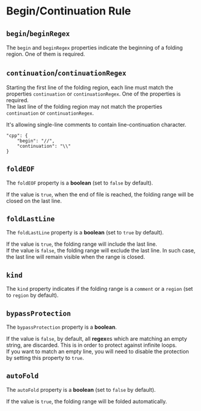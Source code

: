 # Begin/Continuation Rule

## `begin`/`beginRegex`

The `begin` and `beginRegex` properties indicate the beginning of a folding region. One of them is required.

## `continuation`/`continuationRegex`

Starting the first line of the folding region, each line must match the properties `continuation` or `continuationRegex`. One of the properties is required.<br/>
The last line of the folding region may not match the properties `continuation` or `continuationRegex`.

It's allowing single-line comments to contain line-continuation character.

```
"cpp": {
	"begin": "//",
	"continuation": "\\"
}
```

## `foldEOF`

The `foldEOF` property is a **boolean** (set to `false` by default).

If the value is `true`, when the end of file is reached, the folding range will be closed on the last line.

## `foldLastLine`

The `foldLastLine` property is a **boolean** (set to `true` by default).

If the value is `true`, the folding range will include the last line.<br/>
If the value is `false`, the folding range will exclude the last line. In such case, the last line will remain visible when the range is closed.

## `kind`

The `kind` property indicates if the folding range is a `comment` or a `region` (set to `region` by default).

## `bypassProtection`

The `bypassProtection` property is a **boolean**.

If the value is `false`, by default, all **regex**es which are matching an empty string, are discarded. This is in order to protect against infinite loops.<br/>
If you want to match an empty line, you will need to disable the protection by setting this property to `true`.

## `autoFold`

The `autoFold` property is a **boolean** (set to `false` by default).

If the value is `true`, the folding range will be folded automatically.
